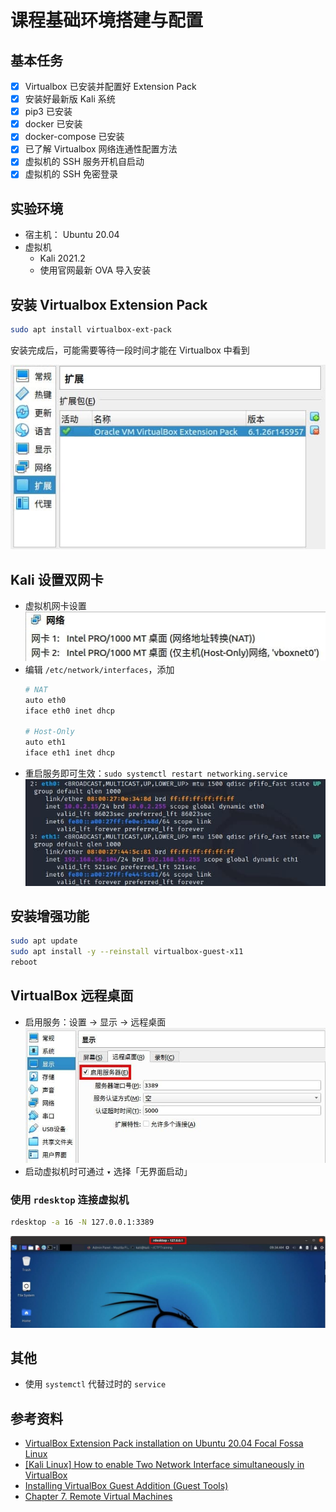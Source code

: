 # 课程基础环境搭建与配置

## 基本任务

- [x] Virtualbox 已安装并配置好 Extension Pack
- [x] 安装好最新版 Kali 系统
- [x] pip3 已安装
- [x] docker 已安装
- [x] docker-compose 已安装
- [x] 已了解 Virtualbox 网络连通性配置方法
- [x] 虚拟机的 SSH 服务开机自启动
- [x] 虚拟机的 SSH 免密登录

## 实验环境

- 宿主机： Ubuntu 20.04
- 虚拟机
  - Kali 2021.2
  - 使用官网最新 OVA 导入安装

## 安装 Virtualbox Extension Pack

```bash
sudo apt install virtualbox-ext-pack
```
安装完成后，可能需要等待一段时间才能在 Virtualbox 中看到

![安装完成](img/extension-pack.jpg)

## Kali 设置双网卡

- 虚拟机网卡设置<br>
![NAT + Host-Only](img/network.jpg)
- 编辑 `/etc/network/interfaces`，添加
  ```bash
  # NAT
  auto eth0
  iface eth0 inet dhcp

  # Host-Only
  auto eth1
  iface eth1 inet dhcp
  ```
- 重启服务即可生效：`sudo systemctl restart networking.service`<br>
![配置生效](img/multi-network.jpg)

## 安装增强功能

```bash
sudo apt update
sudo apt install -y --reinstall virtualbox-guest-x11
reboot
```

## VirtualBox 远程桌面

- 启用服务：设置 -> 显示 -> 远程桌面<br>
![启用远程桌面服务](img/remote-desktop.jpg)
- 启动虚拟机时可通过 `▾` 选择「无界面启动」

### 使用 `rdesktop` 连接虚拟机

```bash
rdesktop -a 16 -N 127.0.0.1:3389
```

![使用 rdesktop 连接](img/rdesktop-kali.jpg)

## 其他

- 使用 `systemctl` 代替过时的 `service`

## 参考资料

- [VirtualBox Extension Pack installation on Ubuntu 20.04 Focal Fossa Linux](https://linuxconfig.org/virtualbox-extension-pack-installation-on-ubuntu-20-04-focal-fossa-linux)
- [[Kali Linux] How to enable Two Network Interface simultaneously in VirtualBox](https://www.youtube.com/watch?v=ifNuXsZPBfo)
- [Installing VirtualBox Guest Addition (Guest Tools)](https://www.kali.org/docs/virtualization/install-virtualbox-guest-additions/)
- [Chapter 7. Remote Virtual Machines](https://www.virtualbox.org/manual/ch07.html)